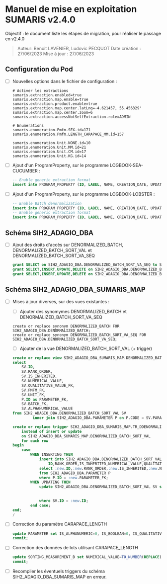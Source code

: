 # Manuel de mise en exploitation SUMARIS v2.4.0

Objectif : le document liste les étapes de migration, pour réaliser le passage en v2.4.0

> Auteur: Benoit LAVENIER, Ludovic PECQUOT
> Date création : 27/06/2023
> Mise à jour : 27/06/2023

## Configuration du Pod

- [ ] Nouvelles options dans le fichier de configuration :
  ```properties
  # Activer les extractions
  sumaris.extraction.enabled=true
  sumaris.extraction.map.enable=true
  sumaris.extraction.product.enable=true
  sumaris.extraction.map.center.latLng=-4.621457, 55.456329'
  sumaris.extraction.map.center.zoom=6
  sumaris.extraction.accessNotSelfExtraction.role=ADMIN
  
  # Enumerations
  sumaris.enumeration.Pmfm.SEX.id=171
  sumaris.enumeration.Pmfm.LENGTH_CARAPACE_MM.id=157
  
  sumaris.enumeration.Unit.NONE.id=10
  sumaris.enumeration.Unit.MM.id=21
  sumaris.enumeration.Unit.CM.id=17
  sumaris.enumeration.Unit.KG.id=14
  ```

- [ ] Ajout d'un ProgramProperty, sur le programme LOGBOOK-SEA-CUCUMBER :
  ```sql
  -- Enable generic extraction format
  insert into PROGRAM_PROPERTY (ID, LABEL, NAME, CREATION_DATE, UPDATE_DATE, PROGRAM_FK) values (PROGRAM_PROPERTY_SEQ.nextval, 'sumaris.extraction.formats', 'PMFM_TRIP', sysdate, systimestamp, 12);
  ```

- [ ] Ajout d'un ProgramProperty, sur le programme LOGBOOK-LOBSTER :
  ```sql
  -- Enable Batch denormalization
  insert into PROGRAM_PROPERTY (ID, LABEL, NAME, CREATION_DATE, UPDATE_DATE, PROGRAM_FK) values (PROGRAM_PROPERTY_SEQ.nextval, 'sumaris.trip.extraction.batch.denormalization.enable', 'true', sysdate, systimestamp, 11);
  -- Enable generic extraction format
  insert into PROGRAM_PROPERTY (ID, LABEL, NAME, CREATION_DATE, UPDATE_DATE, PROGRAM_FK) values (PROGRAM_PROPERTY_SEQ.nextval, 'sumaris.extraction.formats', 'PMFM_TRIP', sysdate, systimestamp, 11);
  ```

## Schéma SIH2_ADAGIO_DBA

- [ ] Ajout des droits d'accès sur DENORMALIZED_BATCH, DENORMALIZED_BATCH_SORT_VAL et DENORMALIZED_BATCH_SORT_VA_SEQ 
  ```sql
  grant SELECT on SIH2_ADAGIO_DBA.DENORMALIZED_BATCH_SORT_VA_SEQ to SIH2_ADAGIO_DBA_SUMARIS_MAP;
  grant SELECT,INSERT,UPDATE,DELETE on SIH2_ADAGIO_DBA.DENORMALIZED_BATCH to SIH2_ADAGIO_DBA_SUMARIS_MAP;
  grant SELECT,INSERT,UPDATE,DELETE on SIH2_ADAGIO_DBA.DENORMALIZED_BATCH_SORT_VAL to SIH2_ADAGIO_DBA_SUMARIS_MAP; 
  ```

## Schéma SIH2_ADAGIO_DBA_SUMARIS_MAP

- [ ] Mises à jour diverses, sur des vues existantes :
  * [ ] Ajouter des synomymes DENORMALIZED_BATCH et DENORMALIZED_BATCH_SORT_VA_SEQ
  ```
  create or replace synonym DENORMALIZED_BATCH FOR SIH2_ADAGIO_DBA.DENORMALIZED_BATCH;
  create or replace synonym DENORMALIZED_BATCH_SORT_VA_SEQ FOR SIH2_ADAGIO_DBA.DENORMALIZED_BATCH_SORT_VA_SEQ;
  ```
  * [ ] Ajouter de la vue DENORMALIZED_BATCH_SORT_VAL (+ trigger)
  ```sql oracle
  create or replace view SIH2_ADAGIO_DBA_SUMARIS_MAP.DENORMALIZED_BATCH_SORT_VAL as
  select
      SV.ID,
      SV.RANK_ORDER,
      SV.IS_INHERITED,
      SV.NUMERICAL_VALUE,
      SV.QUALITATIVE_VALUE_FK,
      SV.PMFM_FK,
      SV.UNIT_FK,
      P.ID as PARAMETER_FK,
      SV.BATCH_FK,
      SV.ALPHANUMERICAL_VALUE
  from SIH2_ADAGIO_DBA.DENORMALIZED_BATCH_SORT_VAL SV
           inner join SIH2_ADAGIO_DBA.PARAMETER P on P.CODE = SV.PARAMETER_FK;
  
  create or replace trigger SIH2_ADAGIO_DBA_SUMARIS_MAP.TR_DDENORMALIZED_BATCH_SORT_VAL
      instead of insert or update
      on SIH2_ADAGIO_DBA_SUMARIS_MAP.DENORMALIZED_BATCH_SORT_VAL
      for each row
  begin
      case
          WHEN INSERTING THEN
              insert into SIH2_ADAGIO_DBA.DENORMALIZED_BATCH_SORT_VAL(
                  ID,RANK_ORDER,IS_INHERITED,NUMERICAL_VALUE,QUALITATIVE_VALUE_FK,PMFM_FK,UNIT_FK,PARAMETER_FK,BATCH_FK,ALPHANUMERICAL_VALUE)
              select :new.ID,:new.RANK_ORDER,:new.IS_INHERITED,:new.NUMERICAL_VALUE,:new.QUALITATIVE_VALUE_FK,:new.PMFM_FK,:new.UNIT_FK,P.CODE,:new.BATCH_FK,:new.ALPHANUMERICAL_VALUE
              from SIH2_ADAGIO_DBA.PARAMETER P
              where P.ID = :new.PARAMETER_FK;
          WHEN UPDATING THEN
              update SIH2_ADAGIO_DBA.DENORMALIZED_BATCH_SORT_VAL SV set
                                                                        SV.ID=:new.ID,SV.RANK_ORDER=:new.RANK_ORDER,SV.IS_INHERITED=:new.IS_INHERITED,SV.NUMERICAL_VALUE=:new.NUMERICAL_VALUE,SV.QUALITATIVE_VALUE_FK=:new.QUALITATIVE_VALUE_FK,SV.PMFM_FK=:new.PMFM_FK,SV.UNIT_FK=:new.UNIT_FK,
                                                                        PARAMETER_FK=(SELECT CODE FROM SIH2_ADAGIO_DBA.PARAMETER WHERE ID=:new.PARAMETER_FK),BATCH_FK=:new.BATCH_FK,ALPHANUMERICAL_VALUE=:new.ALPHANUMERICAL_VALUE
              where SV.ID = :new.ID;
          end case;
  end;
  /
  ```

- [ ] Correction du paramètre CARAPACE_LENGTH
  ```sql oracle
  update PARAMETER set IS_ALPHANUMERIC=0, IS_BOOLEAN=0, IS_QUALITATIVE=0, IS_DATE=0 WHERE LABEL='LENGTH_CARAPACE';
  commit;
  ```
  
- [ ] Correction des données de lots utilisant CARAPACE_LENGTH
  ```sql oracle
  update SORTING_MEASUREMENT_B set NUMERICAL_VALUE=TO_NUMBER(REPLACE(ALPHANUMERICAL_VALUE, '.', ',')) WHERE PMFM_FK=157 AND ALPHANUMERICAL_VALUE IS NOT NULL;
  commit;
  ```

- [ ] Recompiler les éventuels triggers du schéma SIH2_ADAGIO_DBA_SUMARIS_MAP en erreur.